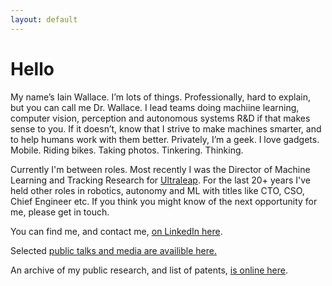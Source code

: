 ```yaml
---
layout: default
---
```


# Hello

My name’s Iain Wallace. I’m lots of things. Professionally, hard to explain, but you can call me Dr. Wallace. I lead teams doing machiine learning, computer vision, perception and autonomous systems R&D if that makes sense to you. If it doesn’t, know that I strive to make machines smarter, and to help humans work with them better. Privately, I’m a geek. I love gadgets. Mobile. Riding bikes. Taking photos. Tinkering. Thinking.

Currently I'm between roles. Most recently I was the Director of Machine Learning and Tracking Research for [Ultraleap](https://www.ultraleap.com). For the last 20+ years I've held other roles in robotics, autonomy and ML with titles like CTO, CSO, Chief Engineer etc. If you think you might know of the next opportunity for me, please get in touch.

You can find me, and contact me, [on LinkedIn here](https://uk.linkedin.com/in/iawallace).

Selected [public talks and media are availible here.](./talks_media.html)

An archive of my public research, and list of patents, [is online here](research.html). 
